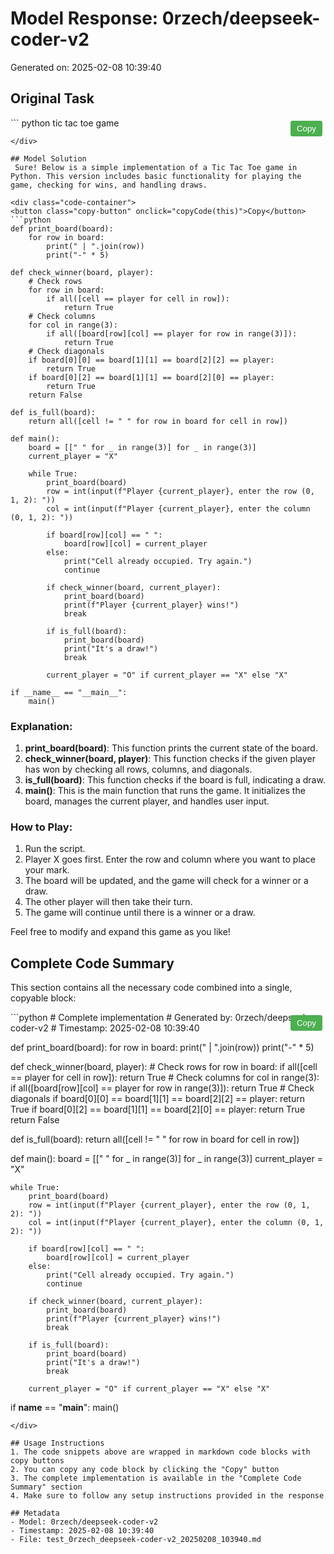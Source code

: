 # Model Response: 0rzech/deepseek-coder-v2
Generated on: 2025-02-08 10:39:40


<style>
.copy-button {
    position: absolute;
    top: 5px;
    right: 5px;
    padding: 5px 10px;
    background-color: #4CAF50;
    color: white;
    border: none;
    border-radius: 3px;
    cursor: pointer;
    z-index: 1;
}
.code-container {
    position: relative;
    margin: 10px 0;
}
.copy-button:hover {
    background-color: #45a049;
}
.copy-button:active {
    background-color: #3d8b40;
}
</style>

<script>
function copyCode(buttonElement) {
    const codeBlock = buttonElement.parentElement.querySelector('code');
    const range = document.createRange();
    range.selectNode(codeBlock);
    window.getSelection().removeAllRanges();
    window.getSelection().addRange(range);
    try {
        document.execCommand('copy');
        buttonElement.textContent = 'Copied!';
        setTimeout(() => {
            buttonElement.textContent = 'Copy';
        }, 2000);
    } catch(e) {
        console.error('Failed to copy text:', e);
        buttonElement.textContent = 'Failed to copy';
    }
    window.getSelection().removeAllRanges();
}
</script>


## Original Task
<div class="code-container">
<button class="copy-button" onclick="copyCode(this)">Copy</button>
```
python tic tac toe game

```
</div>

## Model Solution
 Sure! Below is a simple implementation of a Tic Tac Toe game in Python. This version includes basic functionality for playing the game, checking for wins, and handling draws.

<div class="code-container">
<button class="copy-button" onclick="copyCode(this)">Copy</button>
```python
def print_board(board):
    for row in board:
        print(" | ".join(row))
        print("-" * 5)

def check_winner(board, player):
    # Check rows
    for row in board:
        if all([cell == player for cell in row]):
            return True
    # Check columns
    for col in range(3):
        if all([board[row][col] == player for row in range(3)]):
            return True
    # Check diagonals
    if board[0][0] == board[1][1] == board[2][2] == player:
        return True
    if board[0][2] == board[1][1] == board[2][0] == player:
        return True
    return False

def is_full(board):
    return all([cell != " " for row in board for cell in row])

def main():
    board = [[" " for _ in range(3)] for _ in range(3)]
    current_player = "X"
    
    while True:
        print_board(board)
        row = int(input(f"Player {current_player}, enter the row (0, 1, 2): "))
        col = int(input(f"Player {current_player}, enter the column (0, 1, 2): "))
        
        if board[row][col] == " ":
            board[row][col] = current_player
        else:
            print("Cell already occupied. Try again.")
            continue
        
        if check_winner(board, current_player):
            print_board(board)
            print(f"Player {current_player} wins!")
            break
        
        if is_full(board):
            print_board(board)
            print("It's a draw!")
            break
        
        current_player = "O" if current_player == "X" else "X"

if __name__ == "__main__":
    main()
```
</div>

### Explanation:
1. **print_board(board)**: This function prints the current state of the board.
2. **check_winner(board, player)**: This function checks if the given player has won by checking all rows, columns, and diagonals.
3. **is_full(board)**: This function checks if the board is full, indicating a draw.
4. **main()**: This is the main function that runs the game. It initializes the board, manages the current player, and handles user input.

### How to Play:
1. Run the script.
2. Player X goes first. Enter the row and column where you want to place your mark.
3. The board will be updated, and the game will check for a winner or a draw.
4. The other player will then take their turn.
5. The game will continue until there is a winner or a draw.

Feel free to modify and expand this game as you like!

## Complete Code Summary
This section contains all the necessary code combined into a single, copyable block:

<div class="code-container">
<button class="copy-button" onclick="copyCode(this)">Copy</button>
```python
# Complete implementation
# Generated by: 0rzech/deepseek-coder-v2
# Timestamp: 2025-02-08 10:39:40

def print_board(board):
    for row in board:
        print(" | ".join(row))
        print("-" * 5)

def check_winner(board, player):
    # Check rows
    for row in board:
        if all([cell == player for cell in row]):
            return True
    # Check columns
    for col in range(3):
        if all([board[row][col] == player for row in range(3)]):
            return True
    # Check diagonals
    if board[0][0] == board[1][1] == board[2][2] == player:
        return True
    if board[0][2] == board[1][1] == board[2][0] == player:
        return True
    return False

def is_full(board):
    return all([cell != " " for row in board for cell in row])

def main():
    board = [[" " for _ in range(3)] for _ in range(3)]
    current_player = "X"
    
    while True:
        print_board(board)
        row = int(input(f"Player {current_player}, enter the row (0, 1, 2): "))
        col = int(input(f"Player {current_player}, enter the column (0, 1, 2): "))
        
        if board[row][col] == " ":
            board[row][col] = current_player
        else:
            print("Cell already occupied. Try again.")
            continue
        
        if check_winner(board, current_player):
            print_board(board)
            print(f"Player {current_player} wins!")
            break
        
        if is_full(board):
            print_board(board)
            print("It's a draw!")
            break
        
        current_player = "O" if current_player == "X" else "X"

if __name__ == "__main__":
    main()

```
</div>

## Usage Instructions
1. The code snippets above are wrapped in markdown code blocks with copy buttons
2. You can copy any code block by clicking the "Copy" button
3. The complete implementation is available in the "Complete Code Summary" section
4. Make sure to follow any setup instructions provided in the response

## Metadata
- Model: 0rzech/deepseek-coder-v2
- Timestamp: 2025-02-08 10:39:40
- File: test_0rzech_deepseek-coder-v2_20250208_103940.md
